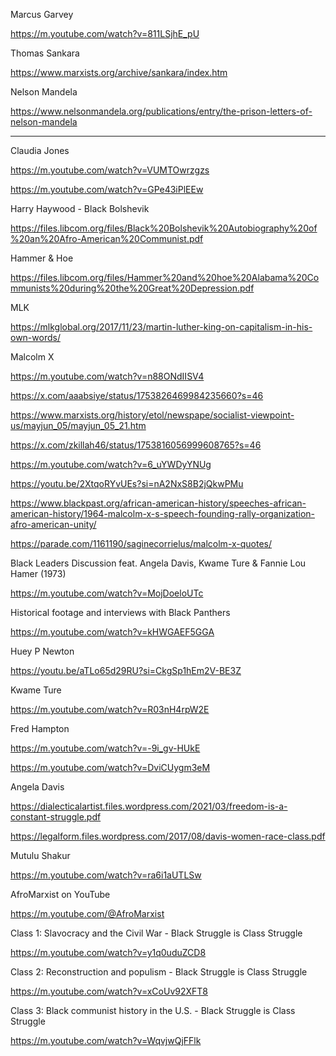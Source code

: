 Marcus Garvey

https://m.youtube.com/watch?v=811LSjhE_pU

Thomas Sankara

https://www.marxists.org/archive/sankara/index.htm

Nelson Mandela

https://www.nelsonmandela.org/publications/entry/the-prison-letters-of-nelson-mandela


------------------------------------

Claudia Jones

https://m.youtube.com/watch?v=VUMTOwrzgzs

https://m.youtube.com/watch?v=GPe43iPlEEw

Harry Haywood - Black Bolshevik

https://files.libcom.org/files/Black%20Bolshevik%20Autobiography%20of%20an%20Afro-American%20Communist.pdf

Hammer & Hoe

https://files.libcom.org/files/Hammer%20and%20hoe%20Alabama%20Communists%20during%20the%20Great%20Depression.pdf


MLK

https://mlkglobal.org/2017/11/23/martin-luther-king-on-capitalism-in-his-own-words/

Malcolm X

https://m.youtube.com/watch?v=n88ONdIISV4

https://x.com/aaabsiye/status/1753826469984235660?s=46

https://www.marxists.org/history/etol/newspape/socialist-viewpoint-us/mayjun_05/mayjun_05_21.htm

https://x.com/zkillah46/status/1753816056999608765?s=46

https://m.youtube.com/watch?v=6_uYWDyYNUg

https://youtu.be/2XtqoRYvUEs?si=nA2NxS8B2jQkwPMu

https://www.blackpast.org/african-american-history/speeches-african-american-history/1964-malcolm-x-s-speech-founding-rally-organization-afro-american-unity/

https://parade.com/1161190/saginecorrielus/malcolm-x-quotes/

Black Leaders Discussion feat. Angela Davis, Kwame Ture & Fannie Lou Hamer (1973)

https://m.youtube.com/watch?v=MojDoeloUTc

Historical footage and interviews with Black Panthers

https://m.youtube.com/watch?v=kHWGAEF5GGA

Huey P Newton

https://youtu.be/aTLo65d29RU?si=CkgSp1hEm2V-BE3Z

Kwame Ture

https://m.youtube.com/watch?v=R03nH4rpW2E

Fred Hampton

https://m.youtube.com/watch?v=-9i_gv-HUkE

https://m.youtube.com/watch?v=DviCUygm3eM

Angela Davis

https://dialecticalartist.files.wordpress.com/2021/03/freedom-is-a-constant-struggle.pdf

https://legalform.files.wordpress.com/2017/08/davis-women-race-class.pdf

Mutulu Shakur

https://m.youtube.com/watch?v=ra6i1aUTLSw

AfroMarxist on YouTube

https://m.youtube.com/@AfroMarxist

Class 1: Slavocracy and the Civil War - Black Struggle is Class Struggle

https://m.youtube.com/watch?v=y1q0uduZCD8

Class 2: Reconstruction and populism - Black Struggle is Class Struggle

https://m.youtube.com/watch?v=xCoUv92XFT8

Class 3: Black communist history in the U.S. - Black Struggle is Class Struggle

https://m.youtube.com/watch?v=WqvjwQjFFlk

